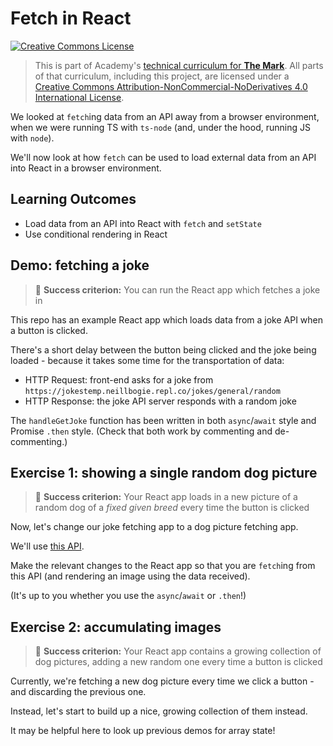 # Fetch in React

<a rel="license" href="http://creativecommons.org/licenses/by-nc-nd/4.0/"><img alt="Creative Commons License" style="border-width:0" src="https://i.creativecommons.org/l/by-nc-nd/4.0/88x31.png" /></a>

> This is part of Academy's [technical curriculum for **The Mark**](https://github.com/WeAreAcademy/curriculum-mark). All parts of that curriculum, including this project, are licensed under a <a rel="license" href="http://creativecommons.org/licenses/by-nc-nd/4.0/">Creative Commons Attribution-NonCommercial-NoDerivatives 4.0 International License</a>.

We looked at `fetch`ing data from an API away from a browser environment, when we were running TS with `ts-node` (and, under the hood, running JS with `node`).

We'll now look at how `fetch` can be used to load external data from an API into React in a browser environment.

## Learning Outcomes

- Load data from an API into React with `fetch` and `setState`
- Use conditional rendering in React

## Demo: fetching a joke

> 🎯 **Success criterion:** You can run the React app which fetches a joke in

This repo has an example React app which loads data from a joke API when a button is clicked.

There's a short delay between the button being clicked and the joke being loaded - because it takes some time for the transportation of data:

- HTTP Request: front-end asks for a joke from `https://jokestemp.neillbogie.repl.co/jokes/general/random`
- HTTP Response: the joke API server responds with a random joke

The `handleGetJoke` function has been written in both `async`/`await` style and Promise `.then` style. (Check that both work by commenting and de-commenting.)

## Exercise 1: showing a single random dog picture

> 🎯 **Success criterion:** Your React app loads in a new picture of a random dog of a _fixed given breed_ every time the button is clicked

Now, let's change our joke fetching app to a dog picture fetching app.

We'll use [this API](https://dog.ceo/dog-api/documentation/random).

Make the relevant changes to the React app so that you are `fetch`ing from this API (and rendering an image using the data received).

(It's up to you whether you use the `async`/`await` or `.then`!)

## Exercise 2: accumulating images

> 🎯 **Success criterion:** Your React app contains a growing collection of dog pictures, adding a new random one every time a button is clicked

Currently, we're fetching a new dog picture every time we click a button - and discarding the previous one.

Instead, let's start to build up a nice, growing collection of them instead.

It may be helpful here to look up previous demos for array state!
